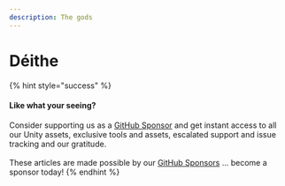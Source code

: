 ```yaml
---
description: The gods
---
```


# Déithe

{% hint style="success" %}
#### Like what your seeing?

Consider supporting us as a [GitHub Sponsor](../../../../../where-to-buy/become-a-sponsor.md) and get instant access to all our Unity assets, exclusive tools and assets, escalated support and issue tracking and our gratitude.\
\
These articles are made possible by our [GitHub Sponsors](https://github.com/sponsors/heathen-engineering) ... become a sponsor today!
{% endhint %}
